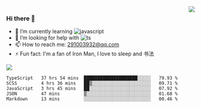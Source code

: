 <img align='right' src='https://github-readme-stats.vercel.app/api?username=niaogege&show_icons=true&theme=radical'/>

### Hi there 👋

- 🌱 I’m currently learning ![javascript](https://img.shields.io/badge/javacript-learn-orange)
- 🤔 I’m looking for help with ![ts](https://img.shields.io/badge/ts-learn-yellow)
- 📫 How to reach me: 291003932@qq.com
- ⚡ Fun fact:  I'm a fan of Iron Man, I love to sleep and 书法

![](https://github-readme-stats.vercel.app/api/top-langs/?username=niaogege&layout=compact)

<!--START_SECTION:waka-->
```text
TypeScript   37 hrs 54 mins  ████████████████████░░░░░   79.93 % 
SCSS         4 hrs 36 mins   ██▒░░░░░░░░░░░░░░░░░░░░░░   09.71 % 
JavaScript   3 hrs 45 mins   ██░░░░░░░░░░░░░░░░░░░░░░░   07.92 % 
JSON         47 mins         ▒░░░░░░░░░░░░░░░░░░░░░░░░   01.68 % 
Markdown     13 mins         ░░░░░░░░░░░░░░░░░░░░░░░░░   00.46 % 
```
<!--END_SECTION:waka-->
